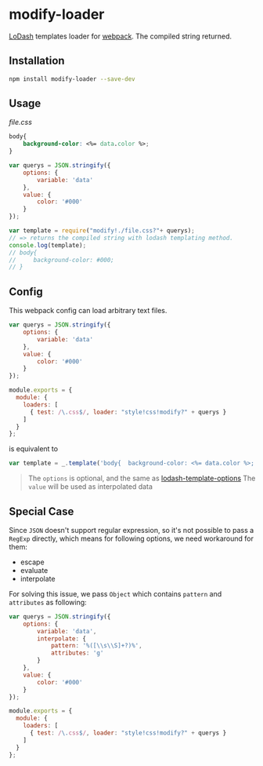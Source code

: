 # modify-loader
[LoDash](http://lodash.com/docs#template) templates loader for [webpack](http://webpack.github.io/). The compiled string returned.

## Installation

```bash
npm install modify-loader --save-dev
```

## Usage

*file.css*

```css
body{
    background-color: <%= data.color %>;
}
```

```javascript
var querys = JSON.stringify({
    options: {
        variable: 'data'
    },
    value: {
        color: '#000'
    }
});

var template = require("modify!./file.css?"+ querys);
// => returns the compiled string with lodash templating method.
console.log(template);
// body{
//     background-color: #000;
// }
```
## Config

This webpack config can load arbitrary text files.

```javascript
var querys = JSON.stringify({
    options: {
        variable: 'data'
    },
    value: {
        color: '#000'
    }
});

module.exports = {
  module: {
    loaders: [
      { test: /\.css$/, loader: "style!css!modify?" + querys }
    ]
  }
};
```
is equivalent to

```javascript
var template = _.template('body{  background-color: <%= data.color %>;  }', {variable: 'data'})({color: '#000'});
```

> The `options` is optional, and the same as [lodash-template-options](https://lodash.com/docs#template)
> The `value` will be used as interpolated data

## Special Case

Since `JSON` doesn't support regular expression, so it's not possible to pass a `RegExp` directly, which means for following options, we need workaround for them:

- escape
- evaluate
- interpolate

For solving this issue, we pass `Object` which contains `pattern` and `attributes` as following:

```javascript
var querys = JSON.stringify({
    options: {
        variable: 'data',
        interpolate: {
            pattern: '%([\\s\\S]+?)%',
            attributes: 'g'
        }
    },
    value: {
        color: '#000'
    }
});

module.exports = {
  module: {
    loaders: [
      { test: /\.css$/, loader: "style!css!modify?" + querys }
    ]
  }
};
```
